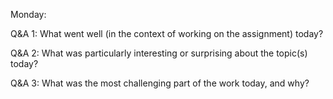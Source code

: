 Monday:

Q&A 1:
What went well (in the context of working on the assignment) today? 

Q&A 2:
What was particularly interesting or surprising about the topic(s) today? 

Q&A 3:
What was the most challenging part of the work today, and why?
